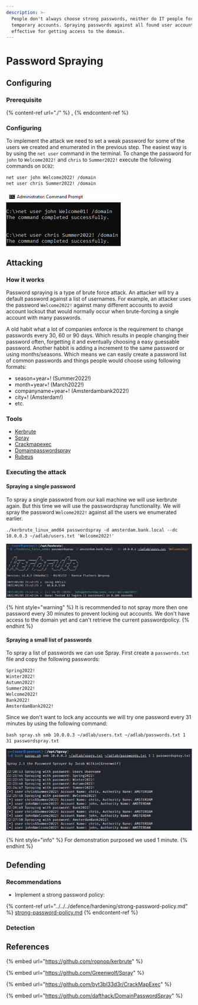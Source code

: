 ```yaml
---
description: >-
  People don't always choose strong passwords, neither do IT people for
  temporary accounts. Spraying passwords against all found user accounts is
  effective for getting access to the domain.
---
```


# Password Spraying

## Configuring

### Prerequisite&#x20;

{% content-ref url="./" %}
[.](./)
{% endcontent-ref %}

### Configuring

To implement the attack we need to set a weak password for some of the users we created and enumerated in the previous step. The easiest way is by using the `net user` command in the terminal. To change the password for `john` to `Welcome2022!` and `chris` to `Summer2022!` execute the following commands on `DC02`:

```
net user john Welcome2022! /domain
net user chris Summer2022! /domain
```

![](<../../../.gitbook/assets/image (3) (1) (2).png>)

## Attacking

### How it works

Password spraying is a type of brute force attack. An attacker will try a default password against a list of usernames. For example, an attacker uses the password `Welcome2022!` against many different accounts to avoid account lockout that would normally occur when brute-forcing a single account with many passwords.

A old habit what a lot of companies enforce is the requirement to change passwords every 30, 60 or 90 days. Which results in people changing their password often, forgetting it and eventually choosing a easy guessable password. Another habbit is adding a increment to the same password or using months/seasons. Which means we can easily create a password list of common passwords and things people would choose using following formats:

* season+year+! (Summer2022!)
* month+year+! (March2022!)
* companyname+year+! (Amsterdambank2022!)
* city+! (Amsterdam!)
* etc.

### Tools

* [Kerbrute](https://github.com/ropnop/kerbrute)
* [Spray](https://github.com/Greenwolf/Spray)
* [Crackmapexec](https://github.com/byt3bl33d3r/CrackMapExec)
* [Domainpasswordspray](https://github.com/dafthack/DomainPasswordSpray)
* [Rubeus](https://github.com/GhostPack/Rubeus)

### Executing the attack

#### Spraying a single password

To spray a single password from our kali machine we will use kerbrute again. But this time we will use the passwordspray functionality. We will spray the password `Welcome2022!` against all the users we enumerated earlier.

```
./kerbrute_linux_amd64 passwordspray -d amsterdam.bank.local --dc 10.0.0.3 ~/adlab/users.txt 'Welcome2022!'
```

![](<../../../.gitbook/assets/image (11) (1) (2) (1).png>)

{% hint style="warning" %}
It is recommended to not spray more then one password every 30 minutes to prevent locking out accounts. We don't have access to the domain yet and can't retrieve the current passwordpolicy.
{% endhint %}

#### Spraying a small list of passwords

To spray a list of passwords we can use Spray. First create a `passwords.txt` file and copy the following passwords:

```
Spring2022!
Winter2022!
Autumn2022!
Summer2022!
Welcome2022!
Bank2022!
AmsterdamBank2022!
```

Since we don't want to lock any accounts we will try one password every 31 minutes by using the following command:

```
bash spray.sh smb 10.0.0.3 ~/adlab/users.txt ~/adlab/passwords.txt 1 31 passwordspray.txt
```

![](<../../../.gitbook/assets/image (23) (1) (1) (1) (1) (1).png>)

{% hint style="info" %}
For demonstration purposed we used 1 minute.
{% endhint %}

## Defending

### Recommendations

* Implement a strong password policy:

{% content-ref url="../../../defence/hardening/strong-password-policy.md" %}
[strong-password-policy.md](../../../defence/hardening/strong-password-policy.md)
{% endcontent-ref %}

### Detection



## References

{% embed url="https://github.com/ropnop/kerbrute" %}

{% embed url="https://github.com/Greenwolf/Spray" %}

{% embed url="https://github.com/byt3bl33d3r/CrackMapExec" %}

{% embed url="https://github.com/dafthack/DomainPasswordSpray" %}

